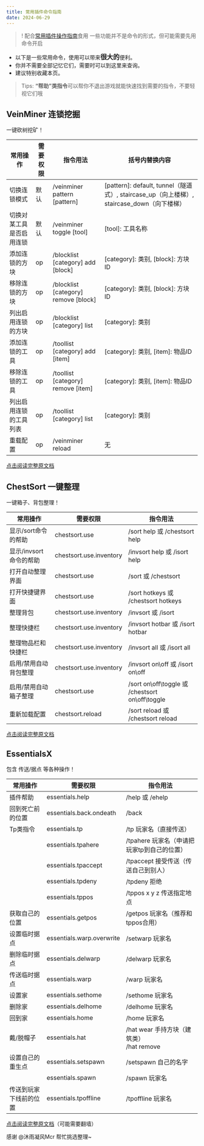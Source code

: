```yaml
---
title: 常用插件命令指南
date: 2024-06-29
---
```


>! 配合[常用插件操作指南](常用插件操作指南.md)食用
> 一些功能并不是命令的形式，但可能需要先用命令开启

* 以下是一些常用命令，使用可以带来<big>**很大的**</big>便利。
* 你并不需要全部记忆它们，需要时可以到这里来查询。
* 建议特别收藏本页。

> Tips: **“帮助”类指令**可以帮你不退出游戏就能快速找到需要的指令，不要轻视它们哦

## VeinMiner 连锁挖掘
一键砍树挖矿！

|常用操作|需要权限|指令用法|括号内替换内容|
|---|---|---|---|
|切换连锁模式|默认|/veinminer pattern [pattern]|[pattern]: default, tunnel（隧道式）, staircase_up（向上楼梯）, staircase_down（向下楼梯）|
|切换对某工具是否启用连锁|默认|/veinminer toggle [tool]|[tool]: 工具名称|
|添加连锁的方块|op|/blocklist [category] add [block]|[category]: 类别, [block]: 方块ID|
|移除连锁的方块|op|/blocklist [category] remove [block]|[category]: 类别, [block]: 方块ID|
|列出启用连锁的方块|op|/blocklist [category] list|[category]: 类别|
|添加连锁的工具|op|/toollist [category] add [item]|[category]: 类别, [item]: 物品ID|
|移除连锁的工具|op|/toollist [category] remove [item]|[category]: 类别, [item]: 物品ID|
|列出启用连锁的工具列表|op|/toollist [category] list|[category]: 类别|
|重载配置|op|/veinminer reload|无|

[点击阅读完整原文档](https://www.spigotmc.org/resources/veinminer.12038/)

## ChestSort 一键整理
一键箱子、背包整理！

| 常用操作            | 需要权限              | 指令用法                                      |
|-------------------|---------------------|-------------------------------------------|
| 显示/sort命令的帮助 | chestsort.use       | /sort help 或 /chestsort help                |
| 显示/invsort命令的帮助 | chestsort.use.inventory | /invsort help 或 /isort help                 |
| 打开自动整理界面   | chestsort.use       | /sort 或 /chestsort                          |
|打开快捷键界面|chestsort.use|/sort hotkeys 或 /chestsort hotkeys|
| 整理背包       | chestsort.use.inventory | /invsort 或 /isort                           |
| 整理快捷栏         | chestsort.use.inventory | /invsort hotbar 或 /isort hotbar              |
| 整理物品栏和快捷栏  | chestsort.use.inventory | /invsort all 或 /isort all                   |
| 启用/禁用自动背包整理 | chestsort.use.inventory | /invsort on\off 或 /isort on\off                |
| 启用/禁用自动箱子整理 | chestsort.use       | /sort on\off\toggle 或 /chestsort on\off\toggle |
| 重新加载配置       | chestsort.reload    | /sort reload 或 /chestsort reload            |

[点击阅读完整原文档](https://www.spigotmc.org/resources/chestsort-api.59773/)



## EssentialsX
包含 传送/据点 等各种操作！

| 常用操作| 需要权限 | 指令用法|
|-----|------|--------|
|插件帮助|essentials.help|/help 或 /ehelp|
| 回到死亡前的位置 | essentials.back.ondeath | /back|
| Tp类指令| essentials.tp | /tp 玩家名（直接传送） |
|| essentials.tpahere| /tpahere 玩家名（申请把玩家tp到自己的位置） |
|| essentials.tpaccept | /tpaccept 接受传送（传送自己到别人）|
|| essentials.tpdeny | /tpdeny 拒绝|
|| essentials.tppos| /tppos x y z 传送指定地点 |
| 获取自己的位置| essentials.getpos | /getpos 玩家名（推荐和tppos合用） |
| 设置临时据点| essentials.warp.overwrite| /setwarp 玩家名|
| 删除临时据点| essentials.delwarp | /delwarp 玩家名|
| 传送临时据点| essentials.warp| /warp 玩家名|
| 设置家| essentials.sethome| /sethome 玩家名|
| 删除家| essentials.delhome| /delhome 玩家名|
| 回到家| essentials.home | /home 玩家名 |
| 戴/脱帽子| essentials.hat| /hat wear 手持方块（建筑类）<br>/hat remove |
| 设置自己的重生点 | essentials.setspawn | /setspawn 自己的名字|
|| essentials.spawn| /spawn 玩家名 |
| 传送到玩家下线前的位置| essentials.tpoffline | /tpoffline 玩家名|

[点击阅读完整原文档](https://essentialsx.net/wiki/Home.html)（可能需要翻墙）

感谢 @沐雨凝风Mcr 帮忙挑选整理~
